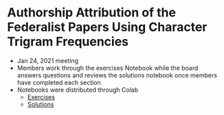# Authorship Attribution of the Federalist Papers Using Character Trigram Frequencies
- Jan 24, 2021 meeting
- Members work through the exercises Notebook while the board answers questions and reviews the solutions notebook once members have completed each section
- Notebooks were distributed through Colab
    - [Exercises](https://colab.research.google.com/drive/1koNV2ybiUsuiIs0Glth4gojrWvUvFDmd?usp=sharing)
    - [Solutions](https://colab.research.google.com/drive/1RJ0bkoJNn3NepcTA8Qv7L6x7bCsq5H48?usp=sharing)
